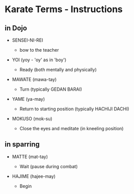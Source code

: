 # Karate Terms - Instructions

## in Dojo

- SENSEI-NI-REI
  - bow to the teacher

- YOI (yoy - 'oy' as in 'boy')
  - Ready (both mentally and physically)

- MAWATE (mawa-tay)
  - Turn (typically GEDAN BARAI)

- YAME (ya-may)
  - Return to starting position (typically HACHIJI DACHI)

- MOKUSO (mok-su)
  - Close the eyes and meditate (in kneeling position)


## in sparring

- MATTE (mat-tay)
  - Wait (pause during combat)

- HAJIME (hajee-may)
  - Begin
  


